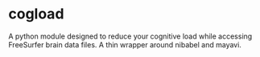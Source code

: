 # cogload
A python module designed to reduce your cognitive load while accessing FreeSurfer brain data files. A thin wrapper around nibabel and mayavi.
